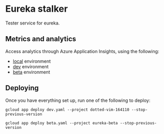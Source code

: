 # Eureka stalker
Tester service for eureka.

## Metrics and analytics
Access analytics through Azure Application Insights, using the following:

- [local](https://analytics.applicationinsights.io/subscriptions/fcb1f62a-582d-445d-89b4-f555390ff683/resourcegroups/eureka-stalker-local/components/eureka-stalker-local#/discover/home?apptype=web) environment
- [dev](https://analytics.applicationinsights.io/subscriptions/fcb1f62a-582d-445d-89b4-f555390ff683/resourcegroups/eureka-stalker-dev/components/eureka-stalker-dev#/discover/home?apptype=Node.JS) environment 
- [beta](https://analytics.applicationinsights.io/subscriptions/4d182587-1db1-4193-91ac-175177f48695/resourcegroups/eureka-beta/components/eureka-beta-stalker#/discover/query/main?apptype=Node.JS) environment

## Deploying
Once you have everything set up, run one of the following to deploy:

```
gcloud app deploy dev.yaml --project dotted-vim-164110 --stop-previous-version
```
```
gcloud app deploy beta.yaml --project eureka-beta --stop-previous-version
```